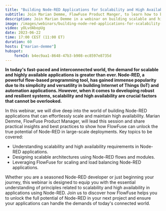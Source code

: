 ```yaml
---
title: "Building Node-RED Applications for Scalability and High Availability"
subtitle: Join Marian Demme, FlowFuse Product Manger, to learn how to build Node-RED applications that can scale and be highly available.
description: Join Marian Demme in a webinar on building scalable and highly available Node-RED applications with FlowFuse. Gain insights and best practices for robust Node-RED deployments.
image: /images/webinars/building-node-red-applications-for-scalability-and-high-availability-webinar-june.jpg
video: yOLvdAbopUg
date: 2023-06-22
time: 17:00 CEST (11:00 ET) 
duration: 60
hosts: ["marian-demme"]
hubspot:
    formId: b4ec9aa1-8648-47b3-b908-ec8597e8735d
---
```


**In today's fast-paced and interconnected world, the demand for scalable and highly available applications is greater than ever. Node-RED, a powerful flow-based programming tool, has gained immense popularity due to its simplicity and versatility in building Internet of Things (IoT) and automation applications. However, when it comes to developing robust and resilient systems, scalability and high availability are crucial factors that cannot be overlooked.**

<!--more-->

In this webinar, we will dive deep into the world of building Node-RED applications that can effortlessly scale and maintain high availability. Marian Demme, FlowFuse Product Manager, will lead this session and share practical insights and best practices to show how FlowFuse can unlock the true potential of Node-RED in large-scale deployments.
Key topics to be covered:
* Understanding scalability and high availability requirements in Node-RED applications.
* Designing scalable architectures using Node-RED flows and modules.
* Leveraging FlowFuse for scaling and load balancing Node-RED applications.

Whether you are a seasoned Node-RED developer or just beginning your journey, this webinar is designed to equip you with the essential understanding of principles related to scalability and high availability in applications using Node-RED. Join us to discover how FlowFuse helps you to unlock the full potential of Node-RED in your next project and ensure your applications can handle the demands of today's connected world.